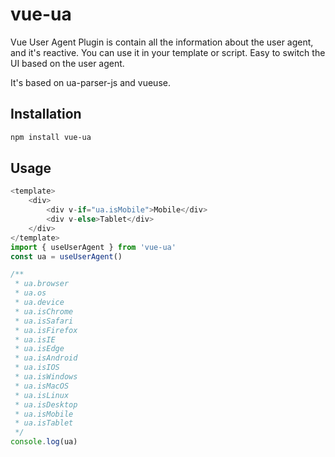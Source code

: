 # vue-ua

Vue User Agent Plugin is contain all the information about the user agent, and it's reactive.
You can use it in your template or script. 
Easy to switch the UI based on the user agent.

It's based on ua-parser-js and vueuse.

## Installation

```bash
npm install vue-ua
```

## Usage

```javascript
<template>
    <div>
        <div v-if="ua.isMobile">Mobile</div>
        <div v-else>Tablet</div>
    </div>
</template>
import { useUserAgent } from 'vue-ua'
const ua = useUserAgent()

/**
 * ua.browser
 * ua.os
 * ua.device
 * ua.isChrome
 * ua.isSafari
 * ua.isFirefox
 * ua.isIE
 * ua.isEdge
 * ua.isAndroid
 * ua.isIOS
 * ua.isWindows
 * ua.isMacOS
 * ua.isLinux
 * ua.isDesktop
 * ua.isMobile
 * ua.isTablet
 */
console.log(ua)
```